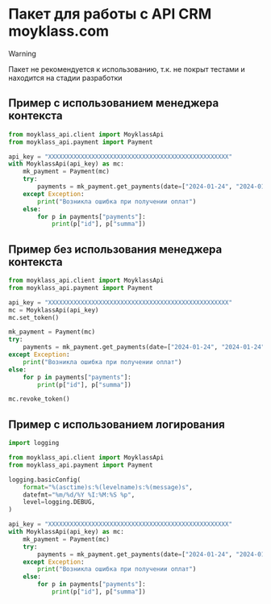 # Пакет для работы с API CRM moyklass.com

> [!WARNING]  
> Пакет не рекомендуется к использованию, т.к. не покрыт тестами и находится на стадии разработки 

## Пример с использованием менеджера контекста
```python
from moyklass_api.client import MoyklassApi
from moyklass_api.payment import Payment

api_key = "XXXXXXXXXXXXXXXXXXXXXXXXXXXXXXXXXXXXXXXXXXXXXXXXXX"
with MoyklassApi(api_key) as mc:
    mk_payment = Payment(mc)
    try:
        payments = mk_payment.get_payments(date=["2024-01-24", "2024-01-24"])
    except Exception:
        print("Возникла ошибка при получении оплат")
    else:
        for p in payments["payments"]:
            print(p["id"], p["summa"])
```

## Пример без использования менеджера контекста
```python
from moyklass_api.client import MoyklassApi
from moyklass_api.payment import Payment

api_key = "XXXXXXXXXXXXXXXXXXXXXXXXXXXXXXXXXXXXXXXXXXXXXXXXXX"
mc = MoyklassApi(api_key)
mc.set_token()

mk_payment = Payment(mc)
try:
    payments = mk_payment.get_payments(date=["2024-01-24", "2024-01-24"])
except Exception:
    print("Возникла ошибка при получении оплат")
else:
    for p in payments["payments"]:
        print(p["id"], p["summa"])

mc.revoke_token()
```

## Пример с использованием логирования
```python
import logging

from moyklass_api.client import MoyklassApi
from moyklass_api.payment import Payment

logging.basicConfig(
    format="%(asctime)s:%(levelname)s:%(message)s",
    datefmt="%m/%d/%Y %I:%M:%S %p",
    level=logging.DEBUG,
)

api_key = "XXXXXXXXXXXXXXXXXXXXXXXXXXXXXXXXXXXXXXXXXXXXXXXXXX"
with MoyklassApi(api_key) as mc:
    mk_payment = Payment(mc)
    try:
        payments = mk_payment.get_payments(date=["2024-01-24", "2024-01-24"])
    except Exception:
        print("Возникла ошибка при получении оплат")
    else:
        for p in payments["payments"]:
            print(p["id"], p["summa"])
```